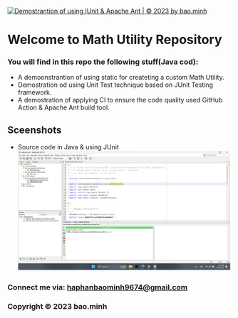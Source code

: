 [![Demostrantion of using IUnit & Apache Ant | © 2023 by bao.minh](https://github.com/HaPhanBaoMinh/mathutil-ant/actions/workflows/mathutil-ai-.yml/badge.svg)](https://github.com/HaPhanBaoMinh/mathutil-ant/actions/workflows/mathutil-ai-.yml)

# Welcome to Math Utility Repository 

### You will find in this repo the following stuff(Java cod):
* A demoonstrantion of using static for createting a custom Math Utility.
* Demostration od using Unit Test technique based on JUnit Testing framework.
* A demostration of applying CI to ensure the code quality used GitHub Action & Apache Ant build tool.

## Sceenshots
* Source code in Java & using JUnit
![source code with junit](https://github.com/HaPhanBaoMinh/mathutil-ant/blob/main/screenshots/source-code-img.png)

### Connect me via: haphanbaominh9674@gmail.com


### Copyright &#169; 2023 bao.minh